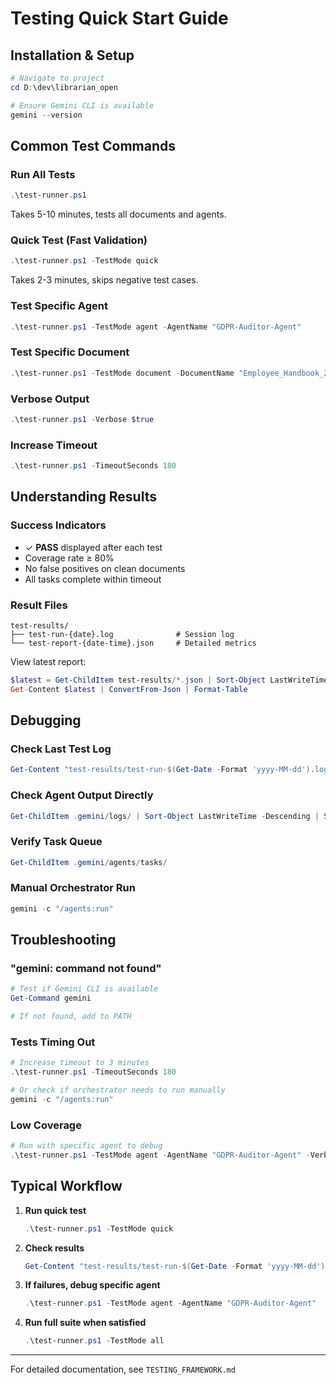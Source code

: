 # Testing Quick Start Guide

## Installation & Setup

```powershell
# Navigate to project
cd D:\dev\librarian_open

# Ensure Gemini CLI is available
gemini --version
```

## Common Test Commands

### Run All Tests
```powershell
.\test-runner.ps1
```
Takes 5-10 minutes, tests all documents and agents.

### Quick Test (Fast Validation)
```powershell
.\test-runner.ps1 -TestMode quick
```
Takes 2-3 minutes, skips negative test cases.

### Test Specific Agent
```powershell
.\test-runner.ps1 -TestMode agent -AgentName "GDPR-Auditor-Agent"
```

### Test Specific Document
```powershell
.\test-runner.ps1 -TestMode document -DocumentName "Employee_Handbook_2024.txt"
```

### Verbose Output
```powershell
.\test-runner.ps1 -Verbose $true
```

### Increase Timeout
```powershell
.\test-runner.ps1 -TimeoutSeconds 180
```

## Understanding Results

### Success Indicators
- ✓ **PASS** displayed after each test
- Coverage rate ≥ 80%
- No false positives on clean documents
- All tasks complete within timeout

### Result Files
```
test-results/
├── test-run-{date}.log              # Session log
└── test-report-{date-time}.json     # Detailed metrics
```

View latest report:
```powershell
$latest = Get-ChildItem test-results/*.json | Sort-Object LastWriteTime -Descending | Select -First 1
Get-Content $latest | ConvertFrom-Json | Format-Table
```

## Debugging

### Check Last Test Log
```powershell
Get-Content "test-results/test-run-$(Get-Date -Format 'yyyy-MM-dd').log"
```

### Check Agent Output Directly
```powershell
Get-ChildItem .gemini/logs/ | Sort-Object LastWriteTime -Descending | Select -First 1 | Get-Content
```

### Verify Task Queue
```powershell
Get-ChildItem .gemini/agents/tasks/
```

### Manual Orchestrator Run
```powershell
gemini -c "/agents:run"
```

## Troubleshooting

### "gemini: command not found"
```powershell
# Test if Gemini CLI is available
Get-Command gemini

# If not found, add to PATH
```

### Tests Timing Out
```powershell
# Increase timeout to 3 minutes
.\test-runner.ps1 -TimeoutSeconds 180

# Or check if orchestrator needs to run manually
gemini -c "/agents:run"
```

### Low Coverage
```powershell
# Run with specific agent to debug
.\test-runner.ps1 -TestMode agent -AgentName "GDPR-Auditor-Agent" -Verbose $true
```

## Typical Workflow

1. **Run quick test**
   ```powershell
   .\test-runner.ps1 -TestMode quick
   ```

2. **Check results**
   ```powershell
   Get-Content "test-results/test-run-$(Get-Date -Format 'yyyy-MM-dd').log" | tail -20
   ```

3. **If failures, debug specific agent**
   ```powershell
   .\test-runner.ps1 -TestMode agent -AgentName "GDPR-Auditor-Agent"
   ```

4. **Run full suite when satisfied**
   ```powershell
   .\test-runner.ps1 -TestMode all
   ```

---

For detailed documentation, see `TESTING_FRAMEWORK.md`
